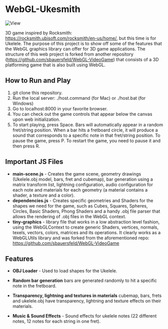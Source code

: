 # WebGL-Ukesmith

![View](https://user-images.githubusercontent.com/20799440/70561358-48c28100-1b58-11ea-9547-a66276162327.png)

3D game inspired by Rocksmith: https://rocksmith.ubisoft.com/rocksmith/en-us/home/, but this time is for Ukelele. The purpose of this project is to show off some of the features that the WebGL graphics library can offer for 3D game applications. The structure of this web project is forked from another repository (https://github.com/sbauersfeld/WebGL-VideoGame) that consists of a 3D platforming game that is also built using WebGL. 

## How to Run and Play

1. git clone this repository.
2. Run the local server: ./host.command (for Mac) or ./host.bat (for Windows)
3. Go to localhost:8000 in your favorite browser.
4. You can check out the game controls that appear below the canvas upon web initialization.
5. To start playing, press Space. Bars will automatically appear in a random fret/string position. When a bar hits a fretboard circle, it will produce a sound that corresponds to a specific note in that fret/string position. To pause the game, press P. To restart the game, you need to pause it and then press R.

## Important JS Files

* **main-scene.js** - Creates the game scene, geometry drawings (Ukelele.obj model, bars, fret and cubemap), bar generation using a matrix transform list, lightning configuration, audio configuration for each note and materials for each geometry (a material contains a shader, a texture and a color).
* **dependencies.js** - Creates specific geometries and Shaders for the shapes we need for the game, such as Cubes, Squares, Spheres, Circles, Basic Shaders, Phong Shaders and a handy .obj file parser that allows the rendering of .obj files in the WebGL context.
* **tiny-graphics** - library file that works in a low abstraction level fashion, using the WebGLContext to create generic Shaders, vertices, normals, texels, vectors, colors, matrices and its operations. It clearly works as a WebGLUtils library and was forked from the aforementioned repo: https://github.com/sbauersfeld/WebGL-VideoGame

## Features

* **OBJ Loader** - Used to load shapes for the Ukelele.

* **Random bar generation** bars are generated randomly to hit a specific note in the fretboard. 

* **Transparency, lightning and textures in materials** cubemap, bars, frets and ukelele.obj have transparency, lightning and texture effects on their materials.  

* **Music & Sound Effects** - Sound effects for ukelele notes (22 different notes, 12 notes for each string in one fret).
